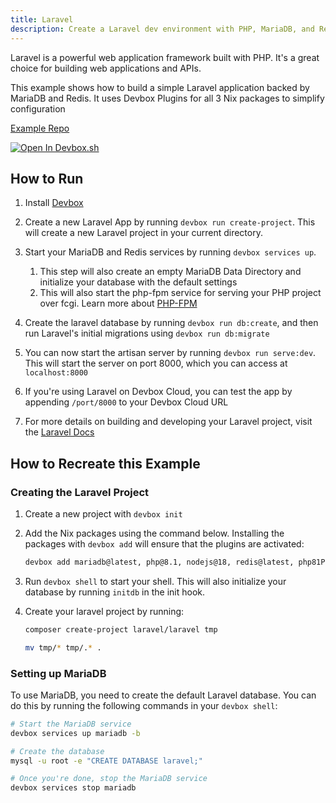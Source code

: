 ```yaml
---
title: Laravel
description: Create a Laravel dev environment with PHP, MariaDB, and Redis with Devbox
---
```

Laravel is a powerful web application framework built with PHP. It's a great choice for building web applications and APIs.

This example shows how to build a simple Laravel application backed by MariaDB and Redis. It uses Devbox Plugins for all 3 Nix packages to simplify configuration

[Example Repo](https://github.com/jetpack-io/devbox/tree/main/examples/stacks/laravel)

[![Open In Devbox.sh](https://jetpack.io/img/devbox/open-in-devbox.svg)](https://devbox.sh/github.com/jetpack-io/devbox/?folder=examples/stacks/laravel)

## How to Run

1. Install [Devbox](https://www.jetpack.io/devbox/docs/installing_devbox/)

1. Create a new Laravel App by running `devbox run create-project`. This will create a new Laravel project in your current directory.

2. Start your MariaDB and Redis services by running `devbox services up`.
   1. This step will also create an empty MariaDB Data Directory and initialize your database with the default settings
   2. This will also start the php-fpm service for serving your PHP project over fcgi. Learn more about [PHP-FPM](https://www.php.net/manual/en/install.fpm.php)

3. Create the laravel database by running `devbox run db:create`, and then run Laravel's initial migrations using `devbox run db:migrate`

4. You can now start the artisan server by running `devbox run serve:dev`. This will start the server on port 8000, which you can access at `localhost:8000`

5. If you're using Laravel on Devbox Cloud, you can test the app by appending `/port/8000` to your Devbox Cloud URL

6. For more details on building and developing your Laravel project, visit the [Laravel Docs](https://laravel.com/docs/10.x)


## How to Recreate this Example

### Creating the Laravel Project

1. Create a new project with `devbox init`

2. Add the Nix packages using the command below. Installing the packages with `devbox add` will ensure that the plugins are activated:

    ```bash
    devbox add mariadb@latest, php@8.1, nodejs@18, redis@latest, php81Packages.composer@latest
    ```

3. Run `devbox shell` to start your shell. This will also initialize your database by running `initdb` in the init hook.

4. Create your laravel project by running:

    ```bash
    composer create-project laravel/laravel tmp

    mv tmp/* tmp/.* .
    ```

### Setting up MariaDB

To use MariaDB, you need to create the default Laravel database. You can do this by running the following commands in your `devbox shell`:

```bash
# Start the MariaDB service
devbox services up mariadb -b

# Create the database
mysql -u root -e "CREATE DATABASE laravel;"

# Once you're done, stop the MariaDB service
devbox services stop mariadb
```
